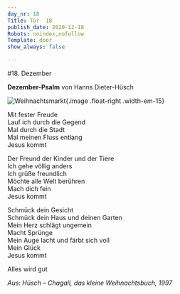 ```yaml
---
day_nr: 18
Title: Tür  18
publish_date: 2020-12-18
Robots: noindex,nofollow
Template: door
show_always: false

---
```



#18. Dezember

**Dezember-Psalm** von Hanns Dieter-Hüsch

![Weihnachtsmarkt](%assets_url%/pics/18/Bildschirmfoto_2020-11-22_23-57-35.png){.image .float-right .width-em-15}

Mit fester Freude<br/>
Lauf ich durch die Gegend<br/>
Mal durch die Stadt<br/>
Mal meinen Fluss entlang<br/>
Jesus kommt

Der Freund der Kinder und der Tiere<br/>
Ich gehe völlig anders<br/>
Ich grüße freundlich<br/>
Möchte alle Welt berühren<br/>
Mach dich fein<br/>
Jesus kommt

Schmück dein Gesicht<br/>
Schmück dein Haus und deinen Garten<br/>
Mein Herz schlägt ungemein<br/>
Macht Sprünge<br/>
Mein Auge lacht und färbt sich voll<br/>
Mein Glück<br/>
Jesus kommt

Alles wird gut




*Aus: Hüsch – Chagall, das kleine Weihnachtsbuch, 1997*
